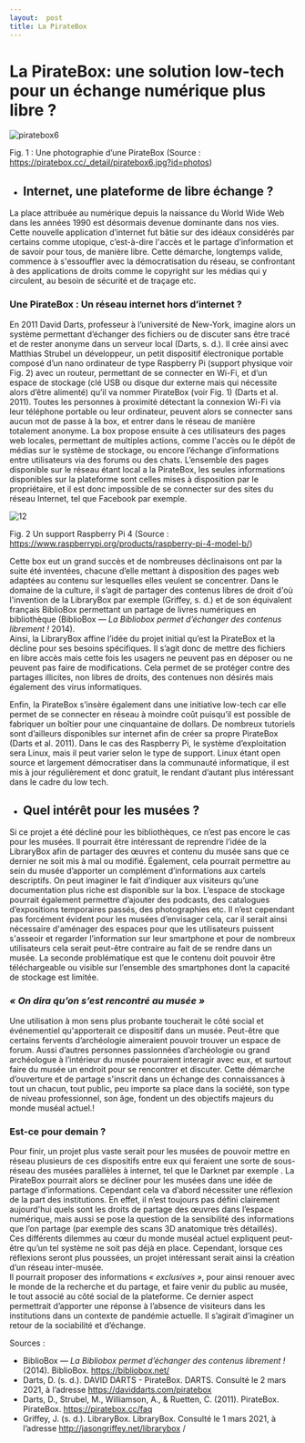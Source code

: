 ```yaml
---
layout:  post
title: La PirateBox
---
```

# **La PirateBox: une solution low-tech pour un échange numérique plus libre ?**

![piratebox6](https://user-images.githubusercontent.com/77698526/110889574-b1b21f00-82ee-11eb-9e9f-f8c86e3d35a5.jpg)

Fig. 1 : Une photographie d’une PirateBox
(Source : https://piratebox.cc/_detail/piratebox6.jpg?id=photos)


- ## Internet, une plateforme de libre échange ?
La place attribuée au numérique depuis la naissance du World Wide Web dans les années 1990 est désormais devenue dominante dans nos vies.
Cette nouvelle application d’internet fut bâtie sur des idéaux considérés par certains comme utopique, c’est-à-dire l'accès et le partage d’information et de savoir pour tous, de manière libre.
Cette démarche, longtemps valide, commence à s'essouffler avec la démocratisation du réseau, se confrontant à des applications de droits comme le copyright sur les médias qui y circulent,
au besoin de sécurité et de traçage etc.

### **Une PirateBox : Un réseau internet hors d’internet ?**
En 2011 David Darts, professeur à l’université de New-York, imagine alors un système permettant d’échanger des fichiers ou de discuter sans être tracé et de rester anonyme dans un serveur local (Darts, s. d.).
Il crée ainsi avec Matthias Strubel un développeur, un petit dispositif électronique portable composé d’un nano ordinateur de type Raspberry Pi (support physique voir Fig. 2) avec un routeur, permettant de se connecter en Wi-Fi,
et d’un espace de stockage (clé USB ou disque dur externe mais qui nécessite alors d’être alimenté) qu’il va nommer PirateBox (voir Fig. 1) (Darts et al. 2011).
Toutes les personnes à proximité détectant la connexion Wi-Fi via leur téléphone portable ou leur ordinateur, peuvent alors se connecter sans aucun mot de passe à la box,
et entrer dans le réseau de manière totalement anonyme. La box propose ensuite à ces utilisateurs des pages web locales, permettant de multiples actions, comme l'accès ou le dépôt de médias sur
le système de stockage, ou encore l’échange d’informations entre utilisateurs via des forums ou des chats. L’ensemble des pages disponible sur le réseau étant local a la PirateBox, les seules informations disponibles sur
la plateforme sont celles mises à disposition par le propriétaire, et il est donc impossible de se connecter sur des sites du réseau Internet, tel que Facebook par exemple.

![12](https://user-images.githubusercontent.com/77698526/110890012-824fe200-82ef-11eb-9136-2654d2856120.png)


Fig. 2 Un support Raspberry Pi 4
(Source : https://www.raspberrypi.org/products/raspberry-pi-4-model-b/)


Cette box eut un grand succès et de nombreuses déclinaisons ont par la suite été inventées, chacune d’elle mettant à disposition des pages web adaptées au contenu
sur lesquelles elles veulent se concentrer. Dans le domaine de la culture, il s’agit de partager des contenus libres de droit d'où l'invention de la LibraryBox par exemple (Griffey, s. d.)
et de son équivalent français BiblioBox permettant un partage de livres numériques en bibliothèque  (BiblioBox — *La Bibliobox permet d’échanger des contenus librement !* 2014).  
Ainsi, la LibraryBox affine l’idée du projet initial qu’est la PirateBox et la décline pour ses besoins spécifiques. Il s’agit donc de mettre des fichiers en libre accès mais cette fois
les usagers ne peuvent pas en déposer ou ne peuvent pas faire de modifications. Cela permet de se protéger contre des partages illicites, non libres de droits, des contenues non désirés
mais également des virus informatiques.

Enfin, la PirateBox s’insère également dans une initiative low-tech car elle permet de se connecter en réseau à moindre coût puisqu’il est possible de fabriquer un boîtier pour
une cinquantaine de dollars. De nombreux tutoriels sont d’ailleurs disponibles sur internet afin de créer sa propre PirateBox (Darts et al. 2011).
Dans le cas des Raspberry Pi, le système d’exploitation sera Linux, mais il peut varier selon le type de support. Linux étant open source et largement démocratiser dans la
communauté informatique, il est mis à jour régulièrement et donc gratuit, le rendant d’autant plus intéressant dans le cadre du low tech.

- ## **Quel intérêt pour les musées ?**
Si ce projet a été décliné pour les bibliothèques, ce n’est pas encore le cas pour les musées.  Il pourrait être intéressant de reprendre l’idée de la LibraryBox afin de partager des œuvres et contenu
du musée sans que ce dernier ne soit mis à mal ou modifié. Également, cela pourrait permettre au sein du musée d’apporter un complément d’informations aux cartels descriptifs. On peut imaginer le fait
d’indiquer aux visiteurs qu’une documentation plus riche est disponible sur la box. L’espace de stockage pourrait également permettre d’ajouter des podcasts, des catalogues d’expositions temporaires passés, des photographies etc.
Il n’est cependant pas forcément évident pour les musées d’envisager cela, car il serait ainsi nécessaire d'aménager des espaces pour que les utilisateurs puissent s'asseoir et regarder l’information sur
leur smartphone et pour de nombreux utilisateurs cela serait peut-être contraire au fait de se rendre dans un musée. La seconde problématique est que le contenu doit pouvoir être téléchargeable ou visible sur l’ensemble
des smartphones dont la capacité de stockage est limitée.

### *« On dira qu’on s’est rencontré au musée »*
Une utilisation à mon sens plus probante toucherait le côté social et événementiel qu'apporterait ce dispositif dans un musée. Peut-être que certains fervents d’archéologie aimeraient pouvoir trouver un espace de forum.
Aussi d’autres personnes passionnées d’archéologie ou grand archéologue à l’intérieur du musée pourraient interagir avec eux, et surtout faire du musée un endroit pour se rencontrer et discuter.
Cette démarche d’ouverture et de partage s'inscrit dans un échange des connaissances à tout un chacun, tout public, peu importe sa place dans la société, son type de niveau professionnel,
son âge, fondent un des objectifs majeurs du monde muséal actuel.!                

### **Est-ce pour demain ?**     
Pour finir, un projet plus vaste serait pour les musées de pouvoir mettre en réseau plusieurs de ces dispositifs entre eux qui feraient une sorte de sous-réseau des musées parallèles à internet, tel que le Darknet par exemple .
La PirateBox pourrait alors se décliner pour les musées dans une idée de partage d’informations. Cependant cela va d’abord nécessiter une réflexion de la part des institutions. En effet, il n’est toujours pas défini clairement
aujourd'hui quels sont les droits de partage des œuvres dans l’espace numérique, mais aussi se pose la question de la sensibilité des informations que l’on partage (par exemple des scans 3D anatomique très détaillés).   
Ces différents dilemmes au cœur du monde muséal actuel expliquent peut-être qu’un tel système ne soit pas déjà en place. Cependant, lorsque ces réflexions seront plus poussées, un projet intéressant serait ainsi la création d’un réseau inter-musée.                                    
Il pourrait proposer des informations *« exclusives »*, pour ainsi renouer avec le monde de la recherche et du partage, et faire venir du public au musée, le tout associé au côté social de la plateforme. Ce dernier aspect permettrait d’apporter une réponse à l’absence de visiteurs dans les institutions dans un contexte de pandémie actuelle. Il s’agirait d’imaginer un retour de   la sociabilité et d’échange.    


Sources :
- BiblioBox — *La Bibliobox permet d’échanger des contenus librement !* (2014). BiblioBox. https://bibliobox.net/
- Darts, D. (s. d.). DAVID DARTS - PirateBox. DARTS. Consulté le 2 mars 2021, à l’adresse https://daviddarts.com/piratebox
- Darts, D., Strubel, M., Williamson, A., & Ruetten, C. (2011). PirateBox. PirateBox. https://piratebox.cc/faq
- Griffey, J. (s. d.). LibraryBox. LibraryBox. Consulté le 1 mars 2021, à l’adresse http://jasongriffey.net/librarybox /
